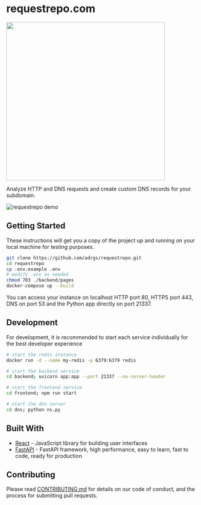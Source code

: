 # requestrepo.com


<img src="https://svgshare.com/i/11Hr.svg" width="420">

Analyze HTTP and DNS requests and create custom DNS records for your subdomain.

![requestrepo demo](https://i.imgur.com/pzn8O18.png)


## Getting Started

These instructions will get you a copy of the project up and running on your local machine for testing purposes.

```sh
git clone https://github.com/adrgs/requestrepo.git
cd requestrepo
cp .env.example .env
# modify .env as needed
chmod 703 ./backend/pages
docker-compose up --build
```

You can access your instance on localhost HTTP port 80, HTTPS port 443, DNS on port 53 and the Python app directly on port 21337.

## Development

For development, it is recommended to start each service individually for the best developer experience

```sh
# start the redis instance
docker run -d --name my-redis -p 6379:6379 redis

# start the backend service
cd backend; uvicorn app:app --port 21337 --no-server-header

# start the frontend service
cd frontend; npm run start

# start the dns server
cd dns; python ns.py
```

## Built With

* [React](https://reactjs.org/) - JavaScript library for building user interfaces
* [FastAPI](https://fastapi.tiangolo.com/lo/) - FastAPI framework, high performance, easy to learn, fast to code, ready for production

## Contributing

Please read [CONTRIBUTING.md](CONTRIBUTING.md) for details on our code of conduct, and the process for submitting pull requests.
